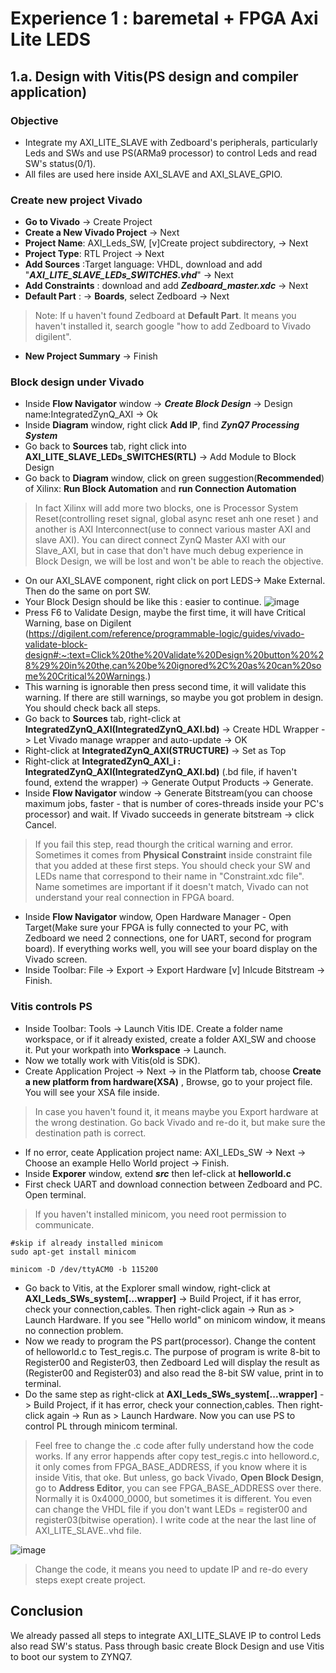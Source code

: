 # Experience 1 :  baremetal + FPGA Axi Lite LEDS
## 1.a. Design with Vitis(PS design and compiler application)
### Objective
- Integrate my AXI_LITE_SLAVE with Zedboard's peripherals, particularly Leds and SWs and use PS(ARMa9 processor) to control Leds and read SW's status(0/1).
- All files are used here inside AXI_SLAVE and AXI_SLAVE_GPIO. 

### Create new project Vivado
- **Go to Vivado** -> Create Project
- **Create a New Vivado Project** -> Next
- **Project Name**: AXI_Leds_SW, [v]Create project subdirectory, -> Next
- **Project Type**: RTL Project -> Next
- **Add Sources** :Target language: VHDL, download and add "**_AXI_LITE_SLAVE_LEDs_SWITCHES.vhd_**" -> Next
- **Add Constraints** : download and add **_Zedboard_master.xdc_** -> Next
- **Default Part** : -> **Boards**, select Zedboard -> Next
> Note: If u haven't found Zedboard at **Default Part**. It means you haven't installed it, search google "how to add Zedboard to Vivado digilent".
- **New Project Summary** -> Finish


### Block design under Vivado
- Inside **Flow Navigator** window -> **_Create Block Design_** -> Design name:IntegratedZynQ_AXI -> Ok
- Inside **Diagram** window, right click **Add IP**, find **_ZynQ7 Processing System_**
- Go back to **Sources** tab, right click into **AXI_LITE_SLAVE_LEDs_SWITCHES(RTL)** -> Add Module to Block Design
- Go back to **Diagram** window, click on green suggestion(**Recommended**) of Xilinx: **Run Block Automation** and **run Connection Automation**
> In fact Xilinx will add more two blocks, one is Processor System Reset(controlling reset signal, global async reset anh one reset ) and another is AXI Interconnect(use to connect various master AXI and slave AXI). You can direct connect ZynQ Master AXI with our Slave_AXI, but in case that don't have much debug experience in Block Design, we will be lost and won't be able to reach the objective.
- On our AXI_SLAVE component, right click on port LEDS-> Make External. Then do the same on port SW.
- Your Block Design should be like this : easier to continue.
![image](https://github.com/angerpro1411/TECTONIC/assets/166725219/52e2979d-0109-4c3a-8c21-f8ad5f215770)
- Press F6 to Validate Design, maybe the first time, it will have Critical Warning, base on Digilent (https://digilent.com/reference/programmable-logic/guides/vivado-validate-block-design#:~:text=Click%20the%20Validate%20Design%20button%20%28%29%20in%20the,can%20be%20ignored%2C%20as%20can%20some%20Critical%20Warnings.)
- This warning is ignorable then press second time, it will validate this warning. If there are still warnings, so maybe you got problem in design. You should check back all steps.
- Go back to **Sources** tab, right-click at **IntegratedZynQ_AXI(IntegratedZynQ_AXI.bd)** -> Create HDL Wrapper -> Let Vivado manage wrapper and auto-update -> OK
- Right-click at **IntegratedZynQ_AXI(STRUCTURE)** -> Set as Top
- Right-click at **IntegratedZynQ_AXI_i : IntegratedZynQ_AXI(IntegratedZynQ_AXI.bd)** (.bd file, if haven't found, extend the wrapper) -> Generate Output Products -> Generate.
- Inside **Flow Navigator** window -> Generate Bitstream(you can choose maximum jobs, faster - that is number of cores-threads inside your PC's processor) and wait. If Vivado succeeds in generate bitstream -> click Cancel.
> If you fail this step, read thourgh the critical warning and error. Sometimes it comes from **Physical Constraint** inside constraint file that you added at these first steps. You should check your SW and LEDs name that correspond to their name in "Constraint.xdc file". Name sometimes are important if it doesn't match, Vivado can not understand your real connection in FPGA board.
- Inside **Flow Navigator** window, Open Hardware Manager - Open Target(Make sure your FPGA is fully connected to your PC, with Zedboard we need 2 connections, one for UART, second for program board). If everything works well, you will see your board display on the Vivado screen.
- Inside Toolbar: File -> Export -> Export Hardware [v] Inlcude Bitstream -> Finish.

### Vitis controls PS
- Inside Toolbar: Tools -> Launch Vitis IDE. Create a folder name workspace, or if it already existed, create a folder AXI_SW and choose it. Put your workpath into **Workspace** -> Launch.
- Now we totally work with Vitis(old is SDK).
- Create Application Project -> Next -> in the Platform tab, choose **Create a new platform from hardware(XSA)** , Browse, go to your project file. You will see your XSA file inside.
> In case you haven't found it, it means maybe you Export hardware at the wrong destination. Go back Vivado and re-do it, but make sure the destination path is correct.
- If no error, ceate Application project name: AXI_LEDs_SW -> Next -> Choose an example Hello World project -> Finish.
- Inside **Exporer** window, extend **_src_** then lef-click at **helloworld.c**
- First check UART and download connection between Zedboard and PC. Open terminal.
> If you haven't installed minicom, you need root permission to communicate.
```
#skip if already installed minicom
sudo apt-get install minicom

minicom -D /dev/ttyACM0 -b 115200
```
- Go back to Vitis, at the Explorer small window, right-click at **AXI_Leds_SWs_system[...wrapper]** -> Build Project, if it has error, check your connection,cables. Then right-click again -> Run as > Launch Hardware. If you see "Hello world" on minicom window, it means no connection problem.
- Now we ready to program the PS part(processor). Change the content of helloworld.c to Test_regis.c. The purpose of program is write 8-bit to Register00 and Register03, then Zedboard Led will display the result as (Register00 and Register03) and also read the 8-bit SW value, print in to terminal.
- Do the same step as right-click at **AXI_Leds_SWs_system[...wrapper]** -> Build Project, if it has error, check your connection,cables. Then right-click again -> Run as > Launch Hardware. Now you can use PS to control PL through minicom terminal.

> Feel free to change the .c code after fully understand how the code works.
> If any error happends after copy test_regis.c into helloword.c, it only comes from FPGA_BASE_ADDRESS, if you know where it is inside Vitis, that oke. But unless, go back Vivado, **Open Block Design**, go to **Address Editor**, you can see FPGA_BASE_ADDRESS over there. Normally it is 0x4000_0000, but sometimes it is different.
> You even can change the VHDL file if you don't want LEDs = register00 and register03(bitwise operation). I write code at the near the last line of AXI_LITE_SLAVE..vhd file.

![image](https://github.com/angerpro1411/TECTONIC/assets/166725219/2ea97e69-0574-4403-8fe2-b3c3883e8b52)
> Change the code, it means you need to update IP and re-do every steps exept create project.

## Conclusion
We already passed all steps to integrate AXI_LITE_SLAVE IP to control Leds also read SW's status. Pass through basic create Block Design and use Vitis to boot our system to ZYNQ7.


